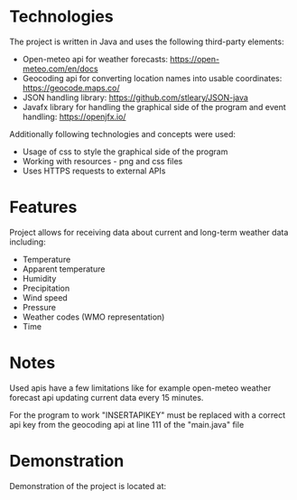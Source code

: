 # Technologies

The project is written in Java and uses the following third-party elements:

* Open-meteo api for weather forecasts: https://open-meteo.com/en/docs
* Geocoding api for converting location names into usable coordinates: https://geocode.maps.co/
* JSON handling library: https://github.com/stleary/JSON-java
* Javafx library for handling the graphical side of the program and event handling: https://openjfx.io/

Additionally following technologies and concepts were used:

* Usage of css to style the graphical side of the program
* Working with resources - png and css files
* Uses HTTPS requests to external APIs

# Features

Project allows for receiving data about current and long-term weather data including:

* Temperature
* Apparent temperature
* Humidity
* Precipitation
* Wind speed
* Pressure
* Weather codes (WMO representation)
* Time

# Notes

Used apis have a few limitations like for example open-meteo weather forecast api updating current data every 15 minutes. 

For the program to work "INSERTAPIKEY" must be replaced with a correct api key from the geocoding api at line 111 of the "main.java" file 

# Demonstration

Demonstration of the project is located at:
